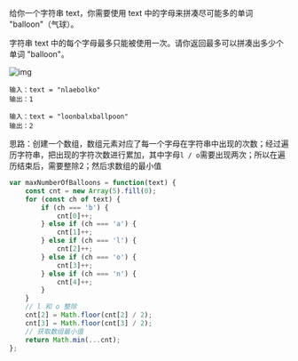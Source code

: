 给你一个字符串 text，你需要使用 text 中的字母来拼凑尽可能多的单词 "balloon"（气球）。

字符串 text 中的每个字母最多只能被使用一次。请你返回最多可以拼凑出多少个单词 "balloon"。

![img](https://assets.leetcode-cn.com/aliyun-lc-upload/uploads/2019/09/14/1536_ex1_upd.jpeg)

```
输入：text = "nlaebolko"
输出：1

输入：text = "loonbalxballpoon"
输出：2
```

思路：创建一个数组，数组元素对应了每一个字母在字符串中出现的次数；经过遍历字符串，把出现的字符次数进行累加，其中字母`l / o`需要出现两次；所以在遍历结束后，需要整除2；然后求数组的最小值

```js
var maxNumberOfBalloons = function(text) {
    const cnt = new Array(5).fill(0);
    for (const ch of text) {
        if (ch === 'b') {
            cnt[0]++;
        } else if (ch === 'a') {
            cnt[1]++;
        } else if (ch === 'l') {
            cnt[2]++;
        } else if (ch === 'o') {
            cnt[3]++;
        } else if (ch === 'n') {
            cnt[4]++;
        }
    }
    // l 和 o 整除
    cnt[2] = Math.floor(cnt[2] / 2);
    cnt[3] = Math.floor(cnt[3] / 2);
    // 获取数组最小值
    return Math.min(...cnt);
};
```

